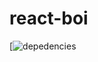 # react-boi

[![depedencies](https://img.shields.io/librariesio/github/Dragonlord1005/react-boi?logo=Dependabot&style=for-the-badge)
